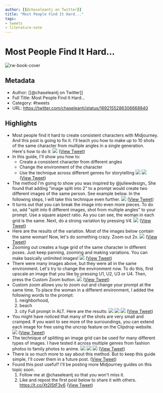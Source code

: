 ```yaml
---
author: [[@chaseleantj on Twitter]]
title: "Most People Find It Hard..."
tags: 
- tweets
- literature-note
---
```

# Most People Find It Hard...

![rw-book-cover](https://pbs.twimg.com/profile_images/1658820119123075073/4_TY7C5q.jpg)

## Metadata
- Author: [[@chaseleantj on Twitter]]
- Full Title: Most People Find It Hard...
- Category: #tweets
- URL: https://twitter.com/chaseleantj/status/1692155286306668840

## Highlights
- Most people find it hard to create consistent characters with Midjourney.
  And this post is going to fix it.
  I'll teach you how to make up to 10 shots of the same character from multiple angles in a single generation.
  Here's how to do it: 
  ![](https://pbs.twimg.com/media/F3uwyzLbYAAHm3x.jpg) ([View Tweet](https://twitter.com/chaseleantj/status/1692155286306668840))
- In this guide, I'll show you how to:
  - Create a consistent character from different angles
  - Change the environment of the character
  - Use the technique across different genres for storytelling 
  ![](https://pbs.twimg.com/media/F3uxgFcakAAl1W3.jpg) 
  ![](https://pbs.twimg.com/media/F3uxhGOasAA2aQD.jpg) ([View Tweet](https://twitter.com/chaseleantj/status/1692155288223359185))
- The method I'm going to show you was inspired by @juliewdesign_
  She found that adding "image split into 2" to a prompt would create two different images of the same person.
  See example below.
  In the following steps, I will take this technique even further. 
  ![](https://pbs.twimg.com/media/F3uw70yawAAOcxz.jpg) ([View Tweet](https://twitter.com/chaseleantj/status/1692155290274390355))
- It turns out that you can break the image into even more pieces.
  To do so, add "split into 6 different images, shot from multiple angles" to your prompt.
  Use a square aspect ratio.
  As you can see, the woman in each grid is the same.
  Next, do a strong variation by pressing V4. 
  ![](https://pbs.twimg.com/media/F3uxK6aa8AAZn4Z.jpg) ([View Tweet](https://twitter.com/chaseleantj/status/1692155292090556646))
- Here are the results of the variation.
  Most of the images below contain the same woman!
  Now, let's do something crazy.
  Zoom out 2x. 
  ![](https://pbs.twimg.com/media/F3uxRlHa0AAoJZE.jpg) ([View Tweet](https://twitter.com/chaseleantj/status/1692155294242205875))
- Zooming out creates a huge grid of the same character in different poses.
  Just keep panning, zooming and making variations.
  You can make basically unlimited images! 
  ![](https://pbs.twimg.com/media/F3uxaoBacAAdwPz.jpg) ([View Tweet](https://twitter.com/chaseleantj/status/1692155296330940850))
- There were many images above, but they were all in the same environment.
  Let's try to change the environment now.
  To do this, first upscale an image that you like by pressing U1, U2, U3 or U4.
  Then, press the Custom Zoom button. 
  ![](https://pbs.twimg.com/media/F3u0nKubgAAQG7i.png) ([View Tweet](https://twitter.com/chaseleantj/status/1692155298444960203))
- Custom zoom allows you to zoom out and change your prompt at the same time.
  To place the woman in a different environment, I added the following words to the prompt:
  1. neighborhood, 
  2. beach
  3. city
  Full prompt in ALT.
  Here are the results: 
  ![](https://pbs.twimg.com/media/F3u9ilta4AApNEb.jpg) 
  ![](https://pbs.twimg.com/media/F3u0NC_awAAdvT1.jpg) 
  ![](https://pbs.twimg.com/media/F3u0NEZaMAAhZCs.jpg) ([View Tweet](https://twitter.com/chaseleantj/status/1692155301338980572))
- You might have noticed that many of the shots are very small and cramped.
  If you want to see more of the surroundings, you can extend each image for free using the uncrop feature on the Clipdrop website. 
  ![](https://pbs.twimg.com/media/F3ux8IwbkAAfm-I.jpg) ([View Tweet](https://twitter.com/chaseleantj/status/1692155303197086106))
- The technique of splitting an image grid can be used for many different types of images.
  I have tested it across multiple genres from fashion photos to family photos to anime. 
  ![](https://pbs.twimg.com/media/F3u9IOfaIAAbYDN.jpg) 
  ![](https://pbs.twimg.com/media/F3uyDIQbQAAkScr.jpg) 
  ![](https://pbs.twimg.com/media/F3uyIpmaEAA8v38.jpg) ([View Tweet](https://twitter.com/chaseleantj/status/1692155306426630502))
- There is so much more to say about this method.
  But to keep this guide simple, I'll cover them in a future post. ([View Tweet](https://twitter.com/chaseleantj/status/1692155308964278658))
- Found this post useful?
  I'll be posting more Midjourney guides on this topic soon.
  1. Follow me at @chaseleantj so that you won't miss it.
  2. Like and repost the first post below to share it with others.
  https://t.co/Xt2IStF3v6 ([View Tweet](https://twitter.com/chaseleantj/status/1692156514646327398))
